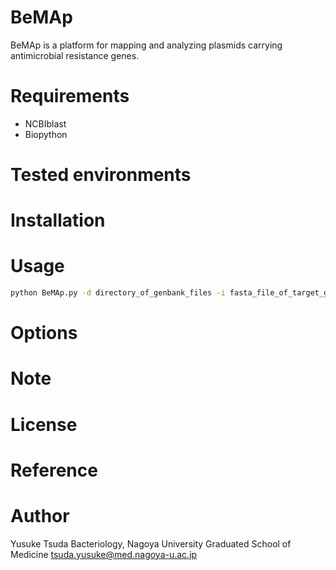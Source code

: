 # BeMAp
BeMAp is a platform for mapping and analyzing plasmids carrying antimicrobial resistance genes.

# Requirements 
* NCBIblast
* Biopython

# Tested environments


# Installation


# Usage
```bash
python BeMAp.py -d directory_of_genbank_files -i fasta_file_of_target_gene
```

# Options


# Note

# License

# Reference


# Author
Yusuke Tsuda
Bacteriology, Nagoya University Graduated School of Medicine
tsuda.yusuke@med.nagoya-u.ac.jp
